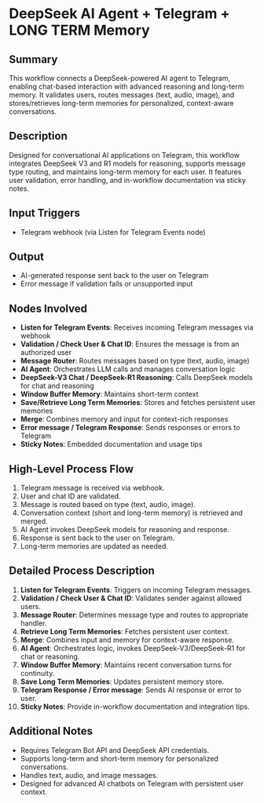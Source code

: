 # DeepSeek AI Agent + Telegram + LONG TERM Memory

## Summary
This workflow connects a DeepSeek-powered AI agent to Telegram, enabling chat-based interaction with advanced reasoning and long-term memory. It validates users, routes messages (text, audio, image), and stores/retrieves long-term memories for personalized, context-aware conversations.

## Description
Designed for conversational AI applications on Telegram, this workflow integrates DeepSeek V3 and R1 models for reasoning, supports message type routing, and maintains long-term memory for each user. It features user validation, error handling, and in-workflow documentation via sticky notes.

## Input Triggers
- Telegram webhook (via Listen for Telegram Events node)

## Output
- AI-generated response sent back to the user on Telegram
- Error message if validation fails or unsupported input

## Nodes Involved
- **Listen for Telegram Events**: Receives incoming Telegram messages via webhook
- **Validation / Check User & Chat ID**: Ensures the message is from an authorized user
- **Message Router**: Routes messages based on type (text, audio, image)
- **AI Agent**: Orchestrates LLM calls and manages conversation logic
- **DeepSeek-V3 Chat / DeepSeek-R1 Reasoning**: Calls DeepSeek models for chat and reasoning
- **Window Buffer Memory**: Maintains short-term context
- **Save/Retrieve Long Term Memories**: Stores and fetches persistent user memories
- **Merge**: Combines memory and input for context-rich responses
- **Error message / Telegram Response**: Sends responses or errors to Telegram
- **Sticky Notes**: Embedded documentation and usage tips

## High-Level Process Flow
1. Telegram message is received via webhook.
2. User and chat ID are validated.
3. Message is routed based on type (text, audio, image).
4. Conversation context (short and long-term memory) is retrieved and merged.
5. AI Agent invokes DeepSeek models for reasoning and response.
6. Response is sent back to the user on Telegram.
7. Long-term memories are updated as needed.

## Detailed Process Description
1. **Listen for Telegram Events**: Triggers on incoming Telegram messages.
2. **Validation / Check User & Chat ID**: Validates sender against allowed users.
3. **Message Router**: Determines message type and routes to appropriate handler.
4. **Retrieve Long Term Memories**: Fetches persistent user context.
5. **Merge**: Combines input and memory for context-aware response.
6. **AI Agent**: Orchestrates logic, invokes DeepSeek-V3/DeepSeek-R1 for chat or reasoning.
7. **Window Buffer Memory**: Maintains recent conversation turns for continuity.
8. **Save Long Term Memories**: Updates persistent memory store.
9. **Telegram Response / Error message**: Sends AI response or error to user.
10. **Sticky Notes**: Provide in-workflow documentation and integration tips.

## Additional Notes
- Requires Telegram Bot API and DeepSeek API credentials.
- Supports long-term and short-term memory for personalized conversations.
- Handles text, audio, and image messages.
- Designed for advanced AI chatbots on Telegram with persistent user context.
